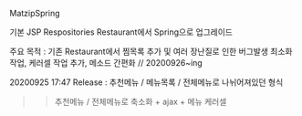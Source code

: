 
MatzipSpring

기본 JSP Respositories Restaurant에서 Spring으로 업그레이드

주요 목적 : 기존 Restaurant에서 찜목록 추가 및 여러 장난질로 인한 버그발생 최소화작업, 케러셀 작업 추가, 메소드 간편화  // 20200926~ing


20200925 17:47 Release : 추천메뉴 / 메뉴목록 / 전체메뉴로 나뉘어져있던 형식 
>> 추천메뉴 / 전체메뉴로 축소화 + ajax + 메뉴 케러셀 
